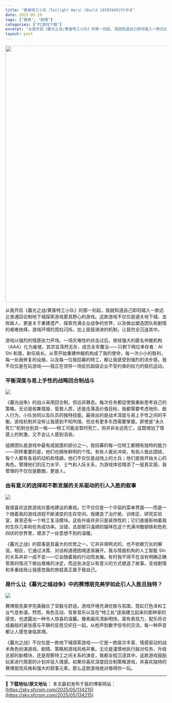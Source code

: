 ```yaml
---
title: "黄昏特工小队（Twilight Wars）|Build 18595949|PC中文"
date: 2025-05-29
tags: ["像素", "剧情"]
categories: ["PC游戏下载"]
excerpt: "从我开启《暮光之战/黄昏特工小队》的那一刻起，我就知道自己即将踏入一款远比普通回合制地下城探索游戏更具野心的游戏。这款游戏不仅仅是通关地下城、击败敌人，更是关于重建遗产、探索充满企业战争的世界，以及做出塑造团队和剧情的艰难抉择。游戏环境的霓虹闪烁，加上层层递进的机制，让我完全沉迷其中。 游戏以强烈的&hellip;"
layout: post
---
```


<img class="aligncenter size-full wp-image-134216" src="https://sky.sfcrom.com/wp-content/uploads/2025/05/2025052913371564.webp" alt="" width="550" height="800" />

<span>从我开启《暮光之战/黄昏特工小队》的那一刻起，我就知道自己即将踏入一款远比普通回合制地下城探索游戏更具野心的游戏。这款游戏不仅仅是通关地下城、击败敌人，更是关于重建遗产、探索充满企业战争的世界，以及做出塑造团队和剧情的艰难抉择。游戏环境的霓虹闪烁，加上层层递进的机制，让我完全沉迷其中。</span>

<span>游戏以强烈的情感张力开场。一场灾难性的伏击过后，曾经强大的匿名仲裁机构（AAA）化为废墟，其宗旨荡然无存，成员全军覆没——只剩下两位幸存者：AI Shi 和我，新任局长。从零开始重建仲裁机构成了我的使命，每一次小小的胜利，每一处我修复的设施，以及每一位我招募的特工，都让我感受到强烈的进步感。我不仅仅是在玩游戏——我正在领导一场反抗超级企业不受约束的权力的抵抗运动。</span>
<h3><span>平衡深度与易上手性的战略回合制战斗</span></h3>
<img src="https://shared.cloudflare.steamstatic.com/store_item_assets/steam/apps/1396540/8b9c6fd365d87e14b9480188c060e96ef54333b9/ss_8b9c6fd365d87e14b9480188c060e96ef54333b9.1920x1080.jpg?t=1748151778" />

<span>《暮光战争》的战斗采用回合制，但远非静态。每次任务都促使我重新思考自己的策略。无论是收集情报、营救人质，还是击落高价值目标，我都需要考虑地形、敌人行为、小队协同以及队员的独特技能。最突出的是战术深度与易上手性之间的平衡。游戏机制并没有让我感到不知所措，但总有更多东西需要掌握。即使是“永久死亡”机制也别具一格——特工可能会暂时死亡，但并非永远死亡，这既增加了情感上的刺激，又不会让人感到沮丧。</span>

<span>组建团队是游戏中最有成就感的部分之一。我招募的每一位特工都拥有独特的能力——同样重要的是，他们也拥有鲜明的个性。有些人彼此冲突，有些人彼此团结，每个人都有各自的动机和怪癖。他们不仅仅是战场上的士兵；他们是我开始关心的角色。管理他们的压力水平、士气和人际关系，为游戏体验增添了一层真实感。我管理的不仅仅是数据，更是人。</span>
<h3><span>由有意义的选择和不断发展的关系驱动的引人入胜的叙事</span></h3>
<img src="https://shared.cloudflare.steamstatic.com/store_item_assets/steam/apps/1396540/97fd5541c98f38639b85df4265043d9fb2fb72a4/ss_97fd5541c98f38639b85df4265043d9fb2fb72a4.1920x1080.jpg?t=1748151778" />

<span>我很喜欢这款游戏对基地建设的重视。它不仅仅是一个华丽的菜单界面——而是一个随着我的游戏进程不断演变的生存空间。我建造了治疗舱、训练区、研究实验室，甚至还有一个特工复活模块。这些升级并非只是装饰性的；它们直接影响着我的生存几率和任务成功率。没错，总部那只温顺的猫咪在这个充满冷酷钢铁和危机四伏的世界里，增添了一丝意想不到的温暖。</span>

<span>《暮光之战》的叙事是其最大的优势之一。它并非填鸭式的，也不依赖冗长的解说。相反，它通过决策、对话和道德困境逐渐展开。我与情报机构的人工智能 Shi 的关系并非一成不变——它会随着我的行动而发展。有时我不得不在没有明确正确答案的情况下做出艰难的决定，而这些决定以有意义的方式塑造了故事。支线剧情和多重结局让我感觉我的旅程真正属于我自己。</span>
<h3><span>是什么让《暮光之城战争》中的赛博朋克美学如此引人入胜且独特？</span></h3>
<img src="https://shared.cloudflare.steamstatic.com/store_item_assets/steam/apps/1396540/9fecd5f7203fb0c920e01b923d683c304b4624fa/ss_9fecd5f7203fb0c920e01b923d683c304b4624fa.1920x1080.jpg?t=1748151778" />

<span>赛博朋克美学完美融合了坚毅与舒适。游戏环境充满忧郁与氛围，霓虹灯色泽和工业气息弥漫。然而，角色互动、背景音乐以及在“特工处”逐渐建立起来的那种家的感觉，也透露出一种令人惊喜的温馨。像素画风清新明快，富有表现力，配乐将合成器般的紧张感与平静的反思交织在一起。从枪声到数字信号的交流，每一种声音都让人感觉身临其境。</span>

<span>《暮光之战》不仅仅是一款地下城探索游戏——它是一款层次丰富、情感驱动的战术角色扮演游戏，剧情、策略和游戏风格并重。无论是谨慎地执行敌对任务，升级总部的新模块，还是观察特工之间关系的演变，我都全程沉浸其中。这款游戏鼓励玩家进行周密的计划并投入情感。如果你喜欢深度回合制策略游戏，并喜欢独特的赛博朋克风格和强大的叙事元素，那么这款游戏绝对值得你一玩。</span>

---
📖 **下载地址/原文地址：** 本文最初发布于我的博客网站：[https://sky.sfcrom.com/2025/05/134215](https://sky.sfcrom.com/2025/05/134215)
